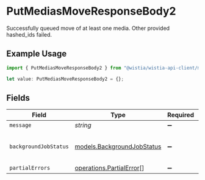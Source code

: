 # PutMediasMoveResponseBody2

Successfully queued move of at least one media. Other provided hashed_ids failed.

## Example Usage

```typescript
import { PutMediasMoveResponseBody2 } from "@wistia/wistia-api-client/models/operations";

let value: PutMediasMoveResponseBody2 = {};
```

## Fields

| Field                                                                | Type                                                                 | Required                                                             | Description                                                          |
| -------------------------------------------------------------------- | -------------------------------------------------------------------- | -------------------------------------------------------------------- | -------------------------------------------------------------------- |
| `message`                                                            | *string*                                                             | :heavy_minus_sign:                                                   | N/A                                                                  |
| `backgroundJobStatus`                                                | [models.BackgroundJobStatus](../../models/backgroundjobstatus.md)    | :heavy_minus_sign:                                                   | Status of the background job.                                        |
| `partialErrors`                                                      | [operations.PartialError](../../models/operations/partialerror.md)[] | :heavy_minus_sign:                                                   | N/A                                                                  |